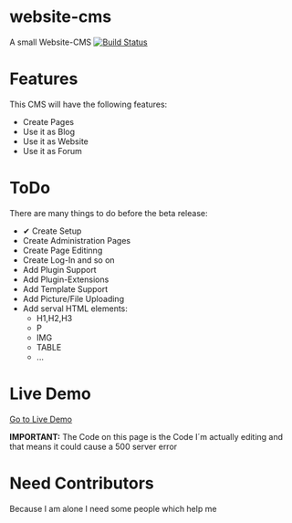 # website-cms
A small Website-CMS
[![Build Status](https://travis-ci.org/mkg20001/website-cms.svg?branch=master)](https://travis-ci.org/mkg20001/website-cms)
# Features
This CMS will have the following features:
- Create Pages
- Use it as Blog
- Use it as Website
- Use it as Forum

# ToDo
There are many things to do before the beta release:
- ✔ Create Setup
- Create Administration Pages
- Create Page Editinng
- Create Log-In and so on
- Add Plugin Support
- Add Plugin-Extensions
- Add Template Support
- Add Picture/File Uploading
- Add serval HTML elements:
  - H1,H2,H3
  - P
  - IMG
  - TABLE
  - ...

# Live Demo
[Go to Live Demo](http://cms.mkg20001.sytes.net/)

**IMPORTANT:** The Code on this page is the Code I´m actually editing and that means it could cause a 500 server error

# Need Contributors
Because I am alone I need some people which help me
